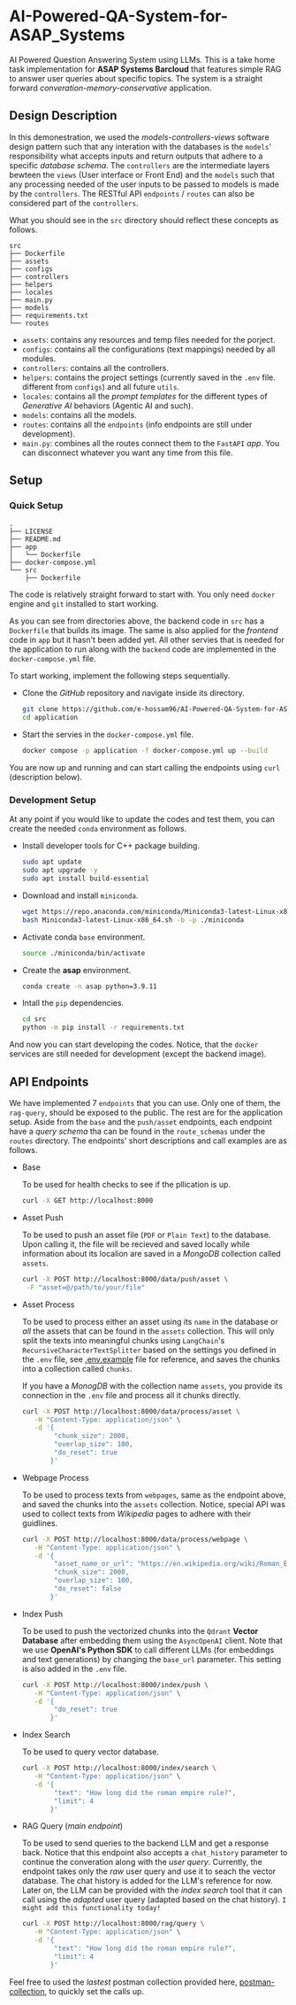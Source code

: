 # AI-Powered-QA-System-for-ASAP_Systems

AI Powered Question Answering System using LLMs. This is a take home task implementation for **ASAP Systems Barcloud** that features simple RAG to answer user queries about specific topics. The system is a straight forward _converation-memory-conservative_ application.

## Design Description

In this demonestration, we used the _models-controllers-views_ software design pattern such that any interation with the databases is the `models`' responsibility what accepts inputs and return outputs that adhere to a specific _database schema_. The `controllers` are the intermediate layers bewteen the `views` (User interface or Front End) and the `models` such that any processing needed of the user inputs to be passed to models is made by the `controllers`. The RESTful API `endpoints` / `routes` can also be considered part of the `controllers`.

What you should see in the `src` directory should reflect these concepts as follows.

```terminal
src
├── Dockerfile
├── assets
├── configs
├── controllers
├── helpers
├── locales
├── main.py
├── models
├── requirements.txt
└── routes
```

- `assets`: contains any resources and temp files needed for the porject.
- `configs`: contains all the configurations (text mappings) needed by all modules.
- `controllers`: contains all the controllers.
- `helpers`: contains the project settings (currently saved in the `.env` file. different from `configs`) and all future `utils`.
- `locales`: contains all the _prompt templates_ for the different types of _Generative AI_ behaviors (Agentic AI and such).
- `models`: contains all the models.
- `routes`: contains all the `endpoints` (info endpoints are still under development).
- `main.py`: combines all the routes connect them to the `FastAPI` _app_. You can disconnect whatever you want any time from this file.

## Setup

### Quick Setup

```terminal
.
├── LICENSE
├── README.md
├── app
│   └── Dockerfile
├── docker-compose.yml
└── src
    ├── Dockerfile
```

The code is relatively straight forward to start with. You only need `docker` engine and `git` installed to start working.

As you can see from directories above, the backend code in `src` has a `Dockerfile` that builds its image. The same is also applied for the _frontend_ code in `app` but it hasn't been added yet. All other servies that is needed for the application to run along with the `backend` code are implemented in the `docker-compose.yml` file.

To start working, implement the following steps sequentially.

- Clone the _GitHub_ repository and navigate inside its directory.

  ```bash
  git clone https://github.com/e-hossam96/AI-Powered-QA-System-for-ASAP_Systems.git application
  cd application
  ```

- Start the servies in the `docker-compose.yml` file.

  ```bash
  docker compose -p application -f docker-compose.yml up --build
  ```

You are now up and running and can start calling the endpoints using `curl` (description below).

### Development Setup

At any point if you would like to update the codes and test them, you can create the needed `conda` environment as follows.

- Install developer tools for C++ package building.

  ```bash
  sudo apt update
  sudo apt upgrade -y
  sudo apt install build-essential
  ```

- Download and install `miniconda`.

  ```bash
  wget https://repo.anaconda.com/miniconda/Miniconda3-latest-Linux-x86_64.sh
  bash Miniconda3-latest-Linux-x86_64.sh -b -p ./miniconda
  ```

- Activate conda `base` environment.

  ```bash
  source ./miniconda/bin/activate
  ```

- Create the **asap** environment.

  ```bash
  conda create -n asap python=3.9.11
  ```

- Intall the `pip` dependencies.

  ```bash
  cd src
  python -m pip install -r requirements.txt
  ```

And now you can start developing the codes. Notice, that the `docker` services are still needed for development (except the backend image).

## API Endpoints

We have implemented 7 `endpoints` that you can use. Only one of them, the `rag-query`, should be exposed to the public. The rest are for the application setup. Aside from the `base` and the `push/asset` endpoints, each endpoint have a _query schema_ tha can be found in the `route_schemas` under the `routes` directory. The endpoints' short descriptions and call examples are as follows.

- Base

  To be used for health checks to see if the pllication is up.

  ```bash
  curl -X GET http://localhost:8000
  ```

- Asset Push

  To be used to push an asset file (`PDF` or `Plain Text`) to the database. Upon calling it, the file will be recieved and saved locally while information about its localion are saved in a _MongoDB_ collection called `assets`.

  ```bash
  curl -X POST http://localhost:8000/data/push/asset \
   -F "asset=@/path/to/your/file"
  ```

- Asset Process

  To be used to process either an asset using its `name` in the database or _all_ the assets that can be found in the `assets` collection. This will only split the texts into meaningful chunks using `LangChain`'s `RecursiveCharacterTextSplitter` based on the settings you defined in the `.env` file, see [.env.example](.env.example) file for reference, and saves the chunks into a collection called `chunks`.

  If you have a _MonogDB_ with the collection name `assets`, you provide its connection in the `.env` file and process all it chunks directly.

  ```bash
  curl -X POST http://localhost:8000/data/process/asset \
     -H "Content-Type: application/json" \
     -d '{
          "chunk_size": 2000,
          "overlap_size": 100,
          "do_reset": true
         }'

  ```

- Webpage Process

  To be used to process texts from `webpages`, same as the endpoint above, and saved the chunks into the `assets` collection. Notice, special API was used to collect texts from _Wikipedia_ pages to adhere with their guidlines.

  ```bash
  curl -X POST http://localhost:8000/data/process/webpage \
     -H "Content-Type: application/json" \
     -d '{
          "asset_name_or_url": "https://en.wikipedia.org/wiki/Roman_Empire",
          "chunk_size": 2000,
          "overlap_size": 100,
          "do_reset": false
         }'

  ```

- Index Push

  To be used to push the vectorized chunks into the `Qdrant` **Vector Database** after embedding them using the `AsyncOpenAI` client. Note that we use **OpenAI's Python SDK** to call different LLMs (for embeddings and text generations) by changing the `base_url` parameter. This setting is also added in the `.env` file.

  ```bash
  curl -X POST http://localhost:8000/index/push \
     -H "Content-Type: application/json" \
     -d '{
          "do_reset": true
         }'
  ```

- Index Search

  To be used to query vector database.

  ```bash
  curl -X POST http://localhost:8000/index/search \
     -H "Content-Type: application/json" \
     -d '{
          "text": "How long did the roman empire rule?",
          "limit": 4
         }'
  ```

- RAG Query (_main endpoint_)

  To be used to send queries to the backend LLM and get a response back. Notice that this endpoint also accepts a `chat_history` parameter to continue the converation along with the _user query_. Currently, the endpoint takes only the _raw_ user query and use it to seach the vector database. The chat history is added for the LLM's reference for now. Later on, the LLM can be provided with the _index search_ tool that it can call using the _adapted_ user query (adapted based on the chat history). `I might add this functionality today!`

  ```bash
  curl -X POST http://localhost:8000/rag/query \
     -H "Content-Type: application/json" \
     -d '{
          "text": "How long did the roman empire rule?",
          "limit": 4
         }'
  ```

Feel free to used the _lastest_ postman collection provided here, [postman-collection](./src/assets/asap.postman_collection.json), to quickly set the calls up.
